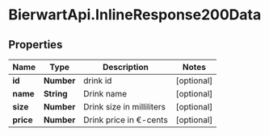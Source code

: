 # BierwartApi.InlineResponse200Data

## Properties
Name | Type | Description | Notes
------------ | ------------- | ------------- | -------------
**id** | **Number** | drink id | [optional] 
**name** | **String** | Drink name | [optional] 
**size** | **Number** | Drink size in milliliters | [optional] 
**price** | **Number** | Drink price in €-cents | [optional] 
